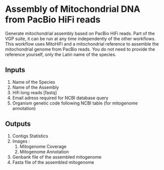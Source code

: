 # Assembly of Mitochondrial DNA from PacBio HiFi reads

Generate mitochondrial assembly based on PacBio HiFi reads. Part of the VGP suite, it can be run at any time independently of the other workflows. This workflow uses MitoHiFi and a mitochondrial reference to assemble the mitochondrial genome from PacBio reads. You do not need to provide the reference yourself, only the Latin name of the species.


## Inputs

1. Name of the Species
2. Name of the Assembly
3. Hifi long reads [fastq]
4. Email adress required for NCBI database query 
5. Organism genetic code following NCBI table (for mitogenome annotation)

## Outputs

1. Contigs Statistics
2. Images : 
   1. Mitogenome Coverage
   2. Mitogenome Annotation
3. Genbank file of the assembled mitogenome
4. Fasta file of the assembled mitogenome